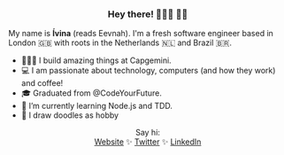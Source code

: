 <h3 align="center"> Hey there!  👩🏽‍💻 👋🏽</h3>

<p> My name is <b>Ívina</b> (reads Eevnah). I'm a fresh software engineer based in London 🇬🇧 with roots in the Netherlands 🇳🇱 and Brazil 🇧🇷. </p>

<ul>
  <li>👩🏽‍🎨 I build amazing things at Capgemini. </li>
  <li>💻 I am passionate about technology, computers (and how they work) and coffee!</li>
  <li>🎓 Graduated from @CodeYourFuture.</li>
  <li>🌱 I’m currently learning Node.js and TDD.</li>
  <li>🎨 I draw doodles as hobby </li>
</ul>

<p align="center" >Say hi: <br/>
  <a href="https://ivinapontes.com">Website</a> ✨
  <a href="https://twitter.com/ivi_pontes">Twitter</a> ✨
  <a href="https://www.linkedin.com/in/ivinapontes/">LinkedIn </a>
</p>
